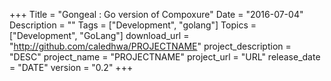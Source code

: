 +++
Title = "Gongeal : Go version of Compoxure"
Date = "2016-07-04"
Description = ""
Tags = ["Development", "golang"]
Topics = ["Development", "GoLang"]
download_url = "http://github.com/caledhwa/PROJECTNAME"
project_description = "DESC"
project_name = "PROJECTNAME"
project_url = "URL"
release_date = "DATE"
version = "0.2"
+++
